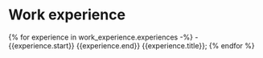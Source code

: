 # Work experience

{% for experience in work_experience.experiences -%}
	- {{experience.start}} {{experience.end}} {{experience.title}};
{% endfor %}
